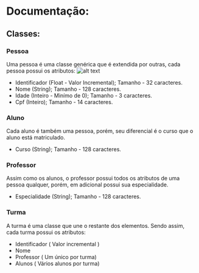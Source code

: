 # Documentação:

## Classes:
### Pessoa
Uma pessoa é uma classe genérica que é extendida por outras, cada pessoa possui os atributos:
![alt text](https://raw.githubusercontent.com/username/projectname/branch/path/to/img.png)
- Identificador (Float - Valor Incremental); Tamanho - 32 caracteres.
- Nome (String); Tamanho - 128 caracteres.
- Idade (Inteiro - Minímo de 0); Tamanho - 3 caracteres.
- Cpf (Inteiro); Tamanho - 14 caracteres.

### Aluno
Cada aluno é também uma pessoa, porém, seu diferencial é o curso que o aluno está matriculado.
- Curso (String); Tamanho - 128 caracteres.

### Professor
Assim como os alunos, o professor possui todos os atributos de uma pessoa qualquer, porém, em adicional possui sua especialidade.
- Especialidade (String); Tamanho - 128 caracteres.

### Turma
A turma é uma classe que une o restante dos elementos. Sendo assim, cada turma possui os atributos:
- Identificador ( Valor incremental )
- Nome
- Professor ( Um único por turma)
- Alunos ( Vários alunos por turma)

